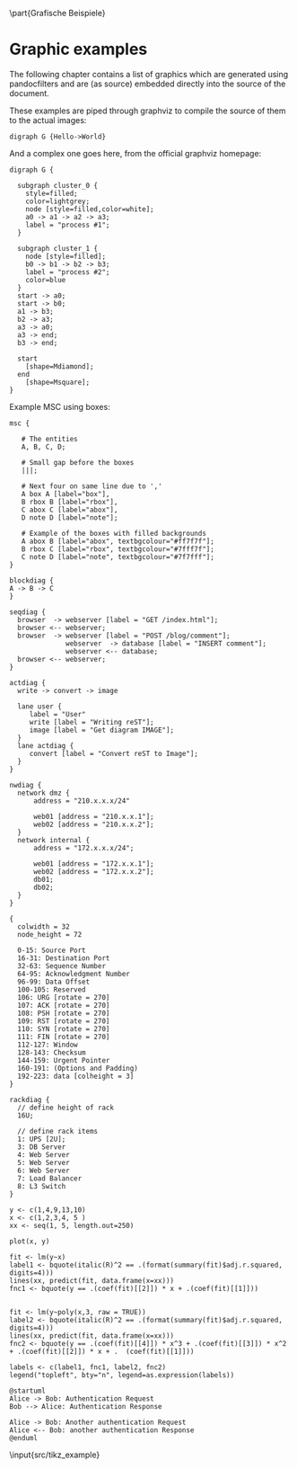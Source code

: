 \part{Grafische Beispiele}

# Graphic examples

The following chapter contains a list of graphics which are generated using
pandocfilters and are (as source) embedded directly into the source of the
document.

These examples are piped through graphviz to compile the source of them to the
actual images:

```{#img:graphviz1 .graphviz caption="Graphviz simpel"}
digraph G {Hello->World}
```

And a complex one goes here, from the official graphviz homepage:

```{#img:graphviz2 .graphviz caption="More complex graphviz"}
digraph G {

  subgraph cluster_0 {
    style=filled;
    color=lightgrey;
    node [style=filled,color=white];
    a0 -> a1 -> a2 -> a3;
    label = "process #1";
  }

  subgraph cluster_1 {
    node [style=filled];
    b0 -> b1 -> b2 -> b3;
    label = "process #2";
    color=blue
  }
  start -> a0;
  start -> b0;
  a1 -> b3;
  b2 -> a3;
  a3 -> a0;
  a3 -> end;
  b3 -> end;

  start
    [shape=Mdiamond];
  end
    [shape=Msquare];
}
```

Example MSC using boxes:

```{#img:msc .msc caption="msc example"}
msc {

   # The entities
   A, B, C, D;

   # Small gap before the boxes
   |||;

   # Next four on same line due to ','
   A box A [label="box"],
   B rbox B [label="rbox"],
   C abox C [label="abox"],
   D note D [label="note"];

   # Example of the boxes with filled backgrounds
   A abox B [label="abox", textbgcolour="#ff7f7f"];
   B rbox C [label="rbox", textbgcolour="#7fff7f"];
   C note D [label="note", textbgcolour="#7f7fff"];
}
```

```{#img:blockdiag .blockdiag caption="Blockdiag example"}
blockdiag {
A -> B -> C
}
```

```{#img:seqdiag .seqdiag caption="seqdiag example"}
seqdiag {
  browser  -> webserver [label = "GET /index.html"];
  browser <-- webserver;
  browser  -> webserver [label = "POST /blog/comment"];
              webserver  -> database [label = "INSERT comment"];
              webserver <-- database;
  browser <-- webserver;
}
```

```{#img:actdiag .actdiag caption="actdiag example"}
actdiag {
  write -> convert -> image

  lane user {
     label = "User"
     write [label = "Writing reST"];
     image [label = "Get diagram IMAGE"];
  }
  lane actdiag {
     convert [label = "Convert reST to Image"];
  }
}
```

```{#img:nwdiag .nwdiag caption="nwdiag example"}
nwdiag {
  network dmz {
      address = "210.x.x.x/24"

      web01 [address = "210.x.x.1"];
      web02 [address = "210.x.x.2"];
  }
  network internal {
      address = "172.x.x.x/24";

      web01 [address = "172.x.x.1"];
      web02 [address = "172.x.x.2"];
      db01;
      db02;
  }
}
```

```{#img:packetdiag .packetdiag caption="packetdiag example"}
{
  colwidth = 32
  node_height = 72

  0-15: Source Port
  16-31: Destination Port
  32-63: Sequence Number
  64-95: Acknowledgment Number
  96-99: Data Offset
  100-105: Reserved
  106: URG [rotate = 270]
  107: ACK [rotate = 270]
  108: PSH [rotate = 270]
  109: RST [rotate = 270]
  110: SYN [rotate = 270]
  111: FIN [rotate = 270]
  112-127: Window
  128-143: Checksum
  144-159: Urgent Pointer
  160-191: (Options and Padding)
  192-223: data [colheight = 3]
}
```

```{#img:rackdiag .rackdiag caption="rackdiag example"}
rackdiag {
  // define height of rack
  16U;

  // define rack items
  1: UPS [2U];
  3: DB Server
  4: Web Server
  5: Web Server
  6: Web Server
  7: Load Balancer
  8: L3 Switch
}
```

```{#img:r .r caption="r example"}
y <- c(1,4,9,13,10)
x <- c(1,2,3,4, 5 )
xx <- seq(1, 5, length.out=250)

plot(x, y)

fit <- lm(y~x)
label1 <- bquote(italic(R)^2 == .(format(summary(fit)$adj.r.squared, digits=4)))
lines(xx, predict(fit, data.frame(x=xx)))
fnc1 <- bquote(y == .(coef(fit)[[2]]) * x + .(coef(fit)[[1]]))


fit <- lm(y~poly(x,3, raw = TRUE))
label2 <- bquote(italic(R)^2 == .(format(summary(fit)$adj.r.squared, digits=4)))
lines(xx, predict(fit, data.frame(x=xx)))
fnc2 <- bquote(y == .(coef(fit)[[4]]) * x^3 + .(coef(fit)[[3]]) * x^2 + .(coef(fit)[[2]]) * x + .  (coef(fit)[[1]]))

labels <- c(label1, fnc1, label2, fnc2)
legend("topleft", bty="n", legend=as.expression(labels))
```

```{#img:plantuml .plantuml caption="plantuml example"}
@startuml
Alice -> Bob: Authentication Request
Bob --> Alice: Authentication Response

Alice -> Bob: Another authentication Request
Alice <-- Bob: another authentication Response
@enduml
```

\input{src/tikz_example}

